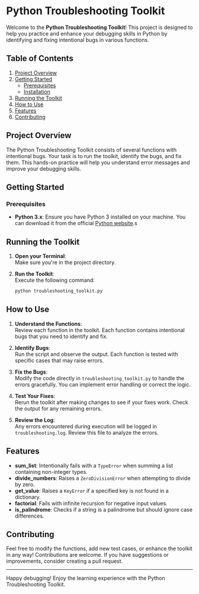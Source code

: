 # Python Troubleshooting Toolkit

Welcome to the **Python Troubleshooting Toolkit**! This project is designed to help you practice and enhance your debugging skills in Python by identifying and fixing intentional bugs in various functions.

## Table of Contents

1. [Project Overview](#project-overview)
2. [Getting Started](#getting-started)
   - [Prerequisites](#prerequisites)
   - [Installation](#installation)
3. [Running the Toolkit](#running-the-toolkit)
4. [How to Use](#how-to-use)
5. [Features](#features)
6. [Contributing](#contributing)

## Project Overview

The Python Troubleshooting Toolkit consists of several functions with intentional bugs. Your task is to run the toolkit, identify the bugs, and fix them. This hands-on practice will help you understand error messages and improve your debugging skills.

## Getting Started

### Prerequisites

- **Python 3.x**: Ensure you have Python 3 installed on your machine. You can download it from the official [Python website](https://www.python.org/downloads/).s

## Running the Toolkit

1. **Open your Terminal**:  
   Make sure you're in the project directory.

2. **Run the Toolkit**:  
   Execute the following command:
   ```bash
   python troubleshooting_toolkit.py
   ```

## How to Use

1. **Understand the Functions**:  
   Review each function in the toolkit. Each function contains intentional bugs that you need to identify and fix.

2. **Identify Bugs**:  
   Run the script and observe the output. Each function is tested with specific cases that may raise errors.

3. **Fix the Bugs**:  
   Modify the code directly in `troubleshooting_toolkit.py` to handle the errors gracefully. You can implement error handling or correct the logic.

4. **Test Your Fixes**:  
   Rerun the toolkit after making changes to see if your fixes work. Check the output for any remaining errors.

5. **Review the Log**:  
   Any errors encountered during execution will be logged in `troubleshooting.log`. Review this file to analyze the errors.

## Features

- **sum_list**: Intentionally fails with a `TypeError` when summing a list containing non-integer types.
- **divide_numbers**: Raises a `ZeroDivisionError` when attempting to divide by zero.
- **get_value**: Raises a `KeyError` if a specified key is not found in a dictionary.
- **factorial**: Fails with infinite recursion for negative input values.
- **is_palindrome**: Checks if a string is a palindrome but should ignore case differences.

## Contributing

Feel free to modify the functions, add new test cases, or enhance the toolkit in any way! Contributions are welcome. If you have suggestions or improvements, consider creating a pull request.

---

Happy debugging! Enjoy the learning experience with the Python Troubleshooting Toolkit.

